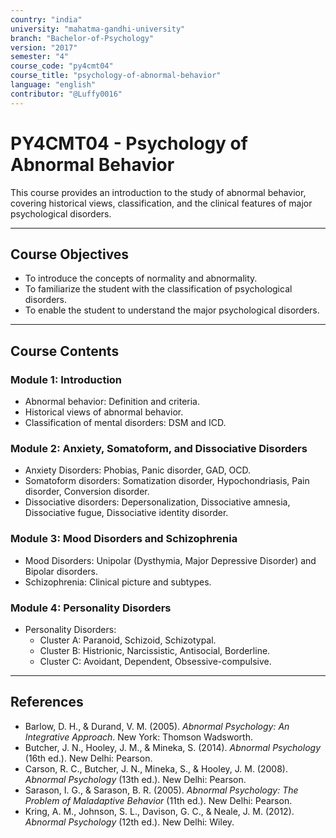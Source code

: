 ```yaml
---
country: "india"
university: "mahatma-gandhi-university"
branch: "Bachelor-of-Psychology"
version: "2017"
semester: "4"
course_code: "py4cmt04"
course_title: "psychology-of-abnormal-behavior"
language: "english"
contributor: "@Luffy0016"
---
```

# PY4CMT04 - Psychology of Abnormal Behavior

This course provides an introduction to the study of abnormal behavior, covering historical views, classification, and the clinical features of major psychological disorders.

---
## Course Objectives

* To introduce the concepts of normality and abnormality.
* To familiarize the student with the classification of psychological disorders.
* To enable the student to understand the major psychological disorders.

---
## Course Contents 

### Module 1: Introduction  
* Abnormal behavior: Definition and criteria.
* Historical views of abnormal behavior.
* Classification of mental disorders: DSM and ICD.

### Module 2: Anxiety, Somatoform, and Dissociative Disorders 
* Anxiety Disorders: Phobias, Panic disorder, GAD, OCD.
* Somatoform disorders: Somatization disorder, Hypochondriasis, Pain disorder, Conversion disorder.
* Dissociative disorders: Depersonalization, Dissociative amnesia, Dissociative fugue, Dissociative identity disorder.

### Module 3: Mood Disorders and Schizophrenia  
* Mood Disorders: Unipolar (Dysthymia, Major Depressive Disorder) and Bipolar disorders.
* Schizophrenia: Clinical picture and subtypes.

### Module 4: Personality Disorders  
* Personality Disorders:
    * Cluster A: Paranoid, Schizoid, Schizotypal.
    * Cluster B: Histrionic, Narcissistic, Antisocial, Borderline.
    * Cluster C: Avoidant, Dependent, Obsessive-compulsive.

---
## References
* Barlow, D. H., & Durand, V. M. (2005). *Abnormal Psychology: An Integrative Approach*. New York: Thomson Wadsworth.
* Butcher, J. N., Hooley, J. M., & Mineka, S. (2014). *Abnormal Psychology* (16th ed.). New Delhi: Pearson.
* Carson, R. C., Butcher, J. N., Mineka, S., & Hooley, J. M. (2008). *Abnormal Psychology* (13th ed.). New Delhi: Pearson.
* Sarason, I. G., & Sarason, B. R. (2005). *Abnormal Psychology: The Problem of Maladaptive Behavior* (11th ed.). New Delhi: Pearson.
* Kring, A. M., Johnson, S. L., Davison, G. C., & Neale, J. M. (2012). *Abnormal Psychology* (12th ed.). New Delhi: Wiley.